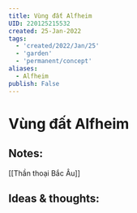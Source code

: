 ```yaml
---
title: Vùng đất Alfheim
UID: 220125215532
created: 25-Jan-2022
tags:
  - 'created/2022/Jan/25'
  - 'garden'
  - 'permanent/concept'
aliases:
  - Alfheim
publish: False
---
```

# Vùng đất Alfheim

## Notes:
[[Thần thoại Bắc Âu]]

## Ideas & thoughts:


